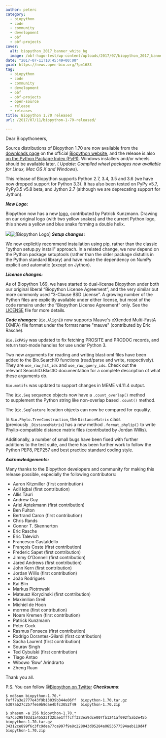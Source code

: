 ```yaml
---
author: peterc
category:
  - biopython
  - code
  - community
  - development
  - obf
  - obf-projects
cover:
  alt: biopython_2017_banner_white_bg
  image: /obf-hugo-test/wp-content/uploads/2017/07/biopython_2017_banner_white_bg.png
date: "2017-07-11T10:45:49+00:00"
guid: https://news.open-bio.org/?p=1683
tag:
  - biopython
  - code
  - community
  - development
  - obf
  - obf-projects
  - open-source
  - release
  - releases
title: Biopython 1.70 released
url: /2017/07/11/biopython-1-70-released/

---
```

Dear Biopythoneers,

Source distributions of Biopython 1.70 are now available from the [downloads page](http://biopython.org/wiki/Download) on the official [Biopython website](http://biopython.org/), and the release is also [on the Python Package Index (PyPI)](https://pypi.python.org/pypi/biopython/1.70). Windows installers and/or wheels should be available later. ( _Update: Compiled wheel packages now available for Linux, Mac OS X and Windows_).

This release of Biopython supports Python 2.7, 3.4, 3.5 and 3.6 (we have now dropped support for Python 3.3). It has also been tested on PyPy v5.7, PyPy3.5 v5.8 beta, and Jython 2.7 (although we are deprecating support for Jython).

_**New Logo:**_

Biopython now has a new [logo](http://biopython.org/wiki/Logo), contributed by Patrick Kunzmann. Drawing on our original logo (with two yellow snakes) and the current Python logo, this shows a yellow and blue snake forming a double helix.

![](https://news.open-bio.org/wp-content/uploads/2017/07/biopython_logo_l-300x200.png)![[Biopython Logo]](https://news.open-bio.org/wp-content/uploads/2013/12/biopython-300x84.jpg) _**Setup changes:**_

We now explicitly recommend installation using pip, rather than the classic "python setup.py install" approach. In a related change, we now depend on the Python package setuptools (rather than the older package distutils in the Python standard library) and have made the dependency on NumPy explicit and automatic (except on Jython).

_**License changes:**_

As of Biopython 1.69, we have started to dual-license Biopython under both our original liberal “Biopython License Agreement”, and the very similar but more commonly used “3-Clause BSD License”. A growing number of the Python files are explicitly available under either license, but most of the code remains under the “Biopython License Agreement” only. See the [LICENSE](https://github.com/biopython/biopython/blob/master/LICENSE.rst) file for more details.

_**Code changes:**_  `Bio.AlignIO` now supports Mauve's eXtended Multi-FastA (XMFA) file format under the format name "mauve" (contributed by Eric Rasche).

`Bio.ExPASy` was updated to fix fetching PROSITE and PRODOC records, and return text-mode handles for use under Python 3.

Two new arguments for reading and writing blast-xml files have been added to the Bio.SearchIO functions (read/parse and write, respectively). They are `use_raw_hit_ids` and `use_raw_query_ids`. Check out the relevant SearchIO.BlastIO documentation for a complete description of what these arguments do.

`Bio.motifs` was updated to support changes in MEME v4.11.4 output.

The `Bio.Seq` sequence objects now have a `.count_overlap()` method to supplement the Python string like non-overlap based `.count()` method.

The `Bio.SeqFeature` location objects can now be compared for equality.

In `Bio.Phylo.TreeConstruction`, the `DistanceMatrix` class (previously `_DistanceMatrix`) has a new method `.format_phylip()` to write Phylip-compatible distance matrix files (contributed by Jordan Willis).

Additionally, a number of small bugs have been fixed with further additions to the test suite, and there has been further work to follow the Python PEP8, PEP257 and best practice standard coding style.

_**Acknowledgements:**_

Many thanks to the Biopython developers and community for making this release possible, especially the following contributors:

- Aaron Kitzmiller (first contribution)
- Adil Iqbal (first contribution)
- Allis Tauri
- Andrew Guy
- Ariel Aptekmann (first contribution)
- Ben Fulton
- Bertrand Caron (first contribution)
- Chris Rands
- Connor T. Skennerton
- Eric Rasche
- Eric Talevich
- Francesco Gastaldello
- François Coste (first contribution)
- Frederic Sapet (first contribution)
- Jimmy O'Donnell (first contribution)
- Jared Andrews (first contribution)
- John Kern (first contribution)
- Jordan Willis (first contribution)
- João Rodrigues
- Kai Blin
- Markus Piotrowski
- Mateusz Korycinski (first contribution)
- Maximilian Greil
- Michiel de Hoon
- morrme (first contribution)
- Noam Kremen (first contribution)
- Patrick Kunzmann
- Peter Cock
- Rasmus Fonseca (first contribution)
- Rodrigo Dorantes-Gilardi (first contribution)
- Sacha Laurent (first contribution)
- Sourav Singh
- Ted Cybulski (first contribution)
- Tiago Antao
- Wibowo 'Bow' Arindrarto
- Zheng Ruan

Thank you all.

P.S. You can follow [@Biopython on Twitter](https://twitter.com/Biopython) _**Checksums**_:

```
$ md5sum biopython-1.70.*
feff7a3e2777e43f9b13039b344e06ff  biopython-1.70.tar.gz
6307ab27c257fe69b9dae4bfc3052f49  biopython-1.70.zip
```

```
$ shasum -a 256 biopython-1.70.*
4a7c5298f03d1a45523f32bae1fffcff323ea9dce007fb1241af092f5ab2e45b  biopython-1.70.tar.gz
34312ce899f6c3fc9dea77ca997f9a8c228043d05284a0653577594aeb119d4f  biopython-1.70.zip
```
